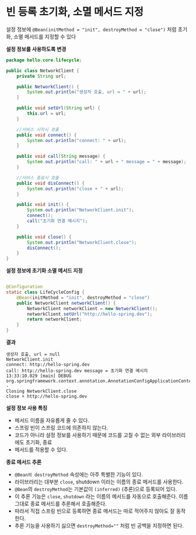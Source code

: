 # 빈 등록 초기화, 소멸 메서드 지정

설정 정보에 `@Bean(initMethod = "init", destroyMethod = "close")` 처럼 초기화, 소멸 메서드를
지정할 수 있다

**설정 정보를 사용하도록 변경**

```java
package hello.core.lifecycle;

public class NetworkClient {
    private String url;

    public NetworkClient() {
        System.out.println("생성자 호출, url = " + url);
    }

    public void setUrl(String url) {
        this.url = url;
    }

    //서비스 시작시 호출
    public void connect() {
        System.out.println("connect: " + url);
    }

    public void call(String message) {
        System.out.println("call: " + url + " message = " + message);
    }

    //서비스 종료시 호출
    public void disConnect() {
        System.out.println("close + " + url);
    }

    public void init() {
        System.out.println("NetworkClient.init");
        connect();
        call("초기화 연결 메시지");
    }

    public void close() {
        System.out.println("NetworkClient.close");
        disConnect();
    }
}
```

**설정 정보에 초기화 소멸 메서드 지정**

```java

@Configuration
static class LifeCycleConfig {
    @Bean(initMethod = "init", destroyMethod = "close")
    public NetworkClient networkClient() {
        NetworkClient networkClient = new NetworkClient();
        networkClient.setUrl("http://hello-spring.dev");
        return networkClient;
    }
}
```

**결과**

```
생성자 호출, url = null
NetworkClient.init
connect: http://hello-spring.dev
call: http://hello-spring.dev message = 초기화 연결 메시지
13:33:10.029 [main] DEBUG 
org.springframework.context.annotation.AnnotationConfigApplicationContext - 
Closing NetworkClient.close
close + http://hello-spring.dev
```

**설정 정보 사용 특징**
- 메서드 이름을 자유롭게 줄 수 있다.
- 스프링 빈이 스프링 코드에 의존하지 않는다.
- 코드가 아니라 설정 정보를 사용하기 때문에 코드를 고칠 수 없는 외부 라이브러리에도 초기화, 종료
- 메서드를 적용할 수 있다.

**종료 메서드 추론**

- `@Bean의 destroyMethod` 속성에는 아주 특별한 기능이 있다.
- 라이브러리는 대부분 `close`, shutdown 이라는 이름의 종료 메서드를 사용한다. 
- `@Bean`의 `destroyMethod`는 기본값이 `(inferred)` (추론)으로 등록되어 있다. 
- 이 추론 기능은 `close`, `shutdown` 라는 이름의 메서드를 자동으로 호출해준다. 이름 그대로 종료
메서드를 추론해서 호출해준다. 
- 따라서 직접 스프링 빈으로 등록하면 종료 메서드는 따로 적어주지 않아도 잘 동작한다. 
- 추론 기능을 사용하기 싫으면 `destroyMethod=""` 처럼 빈 공백을 지정하면 된다.
